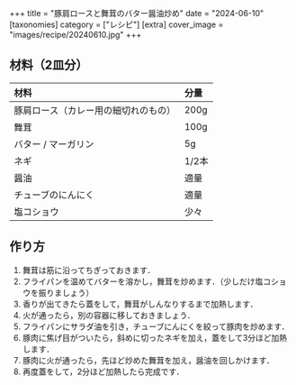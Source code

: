 +++
title = "豚肩ロースと舞茸のバター醤油炒め"
date = "2024-06-10"
[taxonomies]
category = ["レシピ"]
[extra]
cover_image = "images/recipe/20240610.jpg"
+++

## 材料（2皿分）

| 材料 | 分量 |
| :--- | :--- |
| 豚肩ロース（カレー用の細切れのもの）| 200g |
| 舞茸 | 100g |
| バター / マーガリン | 5g |
| ネギ | 1/2本 |
| 醤油 | 適量 |
| チューブのにんにく | 適量 |
| 塩コショウ | 少々 |

## 作り方

1. 舞茸は筋に沿ってちぎっておきます．
1. フライパンを温めてバターを溶かし，舞茸を炒めます．（少しだけ塩コショウを振りましょう）
1. 香りが出てきたら蓋をして，舞茸がしんなりするまで加熱します．
1. 火が通ったら，別の容器に移しておきましょう．
1. フライパンにサラダ油を引き，チューブにんにくを絞って豚肉を炒めます．
1. 豚肉に焦げ目がついたら，斜めに切ったネギを加え，蓋をして3分ほど加熱します．
1. 豚肉に火が通ったら，先ほど炒めた舞茸を加え，醤油を回しかけます．
1. 再度蓋をして，2分ほど加熱したら完成です．

